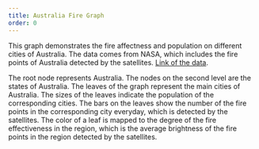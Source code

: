 ```yaml
---
title: Australia Fire Graph
order: 0
---
```


This graph demonstrates the fire affectness and population on different cities of Australia. The data comes from NASA, which includes the fire points of Australia detected by the satellites. <a href='https://firms.modaps.eosdis.nasa.gov/active_fire/#firms-shapefile' target='_blank'>Link of the data</a>.

The root node represents Australia. The nodes on the second level are the states of Australia. The leaves of the graph represent the main cities of Australia. The sizes of the leaves indicate the population of the corresponding cities. The bars on the leaves show the number of the fire points in the corresponding city everyday, which is detected by the satellites. The color of a leaf is mapped to the degree of the fire effectiveness in the region, which is the average brightness of the fire points in the region detected by the satellites.